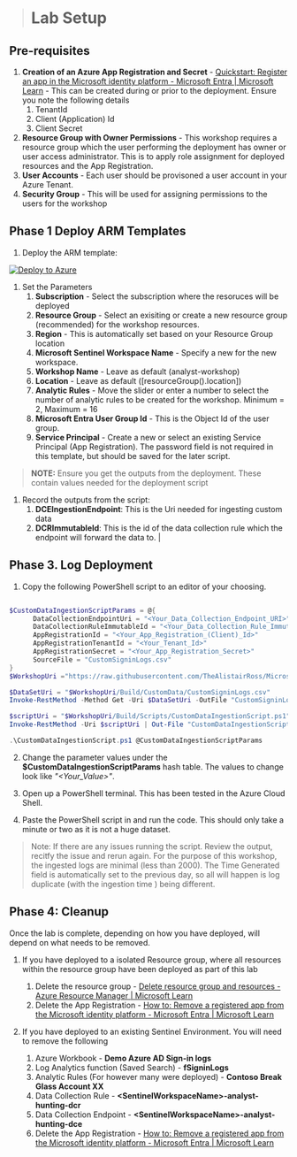 > # Lab Setup

## Pre-requisites

1. **Creation of an Azure App Registration and Secret** - [Quickstart: Register an app in the Microsoft identity platform - Microsoft Entra | Microsoft Learn](https://learn.microsoft.com/en-us/azure/active-directory/develop/quickstart-register-app) - This can be created during or prior to the deployment. Ensure you note the following details
    1. TenantId
    1. Client (Application) Id
    1. Client Secret
1. **Resource Group with Owner Permissions** - This workshop requires a resource group which the user performing the deployment has owner or user access administrator. This is to apply role assignment for deployed resources and the App Registration.
1. **User Accounts** - Each user should be provisoned a user account in your Azure Tenant. 
1. **Security Group** - This will be used for assigning permissions to the users for the workshop

## **Phase 1 Deploy ARM Templates**

1. Deploy the ARM template:

[![Deploy to Azure](https://aka.ms/deploytoazurebutton)](https://portal.azure.com/#create/Microsoft.Template/uri/https%3A%2F%2Fraw.githubusercontent.com%2FTheAlistairRoss%2FMicrosoftSentinel%2Fmain%2FLabs%2FAnalysts%2520Introduction%2520Workshop%2FBuild%2Fazuredeploy.json/createUIDefinitionUri/https%3A%2F%2Fraw.githubusercontent.com%2FTheAlistairRoss%2FMicrosoftSentinel%2Fmain%2FLabs%2FAnalysts%2520Introduction%2520Workshop%2FBuild%2FcreateUiDefinition.json)
     
   
1. Set the Parameters
   1. **Subscription** - Select the subscription where the resoruces will be deployed
   2. **Resource Group** - Select an exisiting or create a new resource group (recommended) for the workshop resources.    
   3. **Region** - This is automatically set based on your Resource Group location
   4. **Microsoft Sentinel Workspace Name** - Specify a new for the new workspace.
   3. **Workshop Name** - Leave as default (analyst-workshop)
   4. **Location** - Leave as default ([resourceGroup().location])
   5. **Analytic Rules** - Move the slider or enter a number to select the number of analytic rules to be created for the workshop. Minimum = 2, Maximum = 16
   6. **Microsoft Entra User Group Id** - This is the Object Id of the user group.
   7. **Service Principal** - Create a new or select an existing Service Principal (App Registration). The password field is not required in this template, but should be saved for the later script.
   
> **NOTE:** Ensure you get the outputs from the deployment. These contain values needed for the deployment script
1. Record the outputs from the script:
   1. **DCEIngestionEndpoint**: This is the Uri needed for ingesting custom data
   2. **DCRImmutableId**: This is the id of the data collection rule which the endpoint will forward the data to.  |

## Phase 3. Log Deployment

1. Copy the following PowerShell script to an editor of your choosing.

```powershell

$CustomDataIngestionScriptParams = @{
      DataCollectionEndpointUri = "<Your_Data_Collection_Endpoint_URI>"
      DataCollectionRuleImmutableId = "<Your_Data_Collection_Rule_Immutable_Id>"
      AppRegistrationId = "<Your_App_Registration_(Client)_Id>"
      AppRegistrationTenantId = "<Your_Tenant_Id>"
      AppRegistrationSecret = "<Your_App_Registration_Secret>"
      SourceFile = "CustomSigninLogs.csv"
}
$WorkshopUri ="https://raw.githubusercontent.com/TheAlistairRoss/MicrosoftSentinel/main/Labs/Analysts%20Introduction%20Workshop"

$DataSetUri = "$WorkshopUri/Build/CustomData/CustomSigninLogs.csv"
Invoke-RestMethod -Method Get -Uri $DataSetUri -OutFile "CustomSigninLogs.csv"

$scriptUri = "$WorkshopUri/Build/Scripts/CustomDataIngestionScript.ps1"
Invoke-RestMethod -Uri $scriptUri | Out-File "CustomDataIngestionScript.ps1"

.\CustomDataIngestionScript.ps1 @CustomDataIngestionScriptParams 
```

2. Change the parameter values under the **$CustomDataIngestionScriptParams** hash table. The values to change look like *"<Your_Value>"*.

3. Open up a PowerShell terminal. This has been tested in the Azure Cloud Shell.

4. Paste the PowerShell script in and run the code. This should only take a minute or two as it is not a huge dataset.

> Note: If there are any issues running the script. Review the output, recitfy the issue and rerun again. For the purpose of this workshop, the ingested logs are minimal (less than 2000). The Time Generated field is automatically set to the previous day, so all will happen is log duplicate (with the ingestion time ) being different.

## Phase 4: Cleanup

Once the lab is complete, depending on how you have deployed, will depend on what needs to be removed.

1. If you have deployed to a isolated Resource group, where all resources within the resource group have been deployed as part of this lab

   1. Delete the resource group - [Delete resource group and resources - Azure Resource Manager | Microsoft Learn](https://learn.microsoft.com/en-us/azure/azure-resource-manager/management/delete-resource-group?tabs=azure-powershell#delete-resource-group)
   2. Delete the App Registration - [How to: Remove a registered app from the Microsoft identity platform - Microsoft Entra | Microsoft Learn](https://learn.microsoft.com/en-us/azure/active-directory/develop/howto-remove-app#remove-an-application-authored-by-you-or-your-organization)
2. If you have deployed to an existing Sentinel Environment. You will need to remove the following

   1. Azure Workbook - **Demo Azure AD Sign-in logs**
   2. Log Analytics function (Saved Search) - **fSigninLogs**
   3. Analytic Rules (For however many were deployed) - **Contoso Break Glass Account XX**
   4. Data Collection Rule -  **&lt;SentinelWorkspaceName&gt;-analyst-hunting-dcr**
   5. Data Collection Endpoint - **&lt;SentinelWorkspaceName&gt;-analyst-hunting-dce**
   6. Delete the App Registration - [How to: Remove a registered app from the Microsoft identity platform - Microsoft Entra | Microsoft Learn](https://learn.microsoft.com/en-us/azure/active-directory/develop/howto-remove-app#remove-an-application-authored-by-you-or-your-organization)
